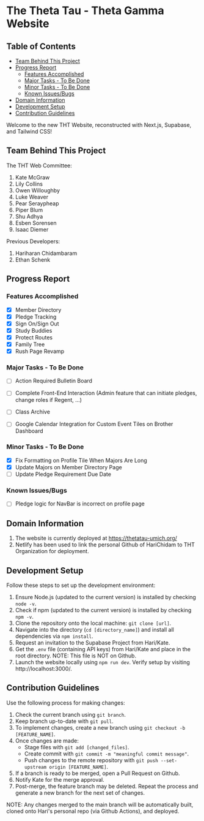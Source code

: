 # The Theta Tau - Theta Gamma Website

## Table of Contents

- [Team Behind This Project](#team-behind-this-project)
- [Progress Report](#progress-report)
    - [Features Accomplished](#features-accomplished)
    - [Major Tasks - To Be Done](#major-tasks-to-be-done)
    - [Minor Tasks - To Be Done](#minor-tasks-to-be-done)
    - [Known Issues/Bugs](#known-issues/bugs)
- [Domain Information](#domain-information)
- [Development Setup](#development-setup)
- [Contribution Guidelines](#contribution-guidelines)

Welcome to the new THT Website, reconstructed with Next.js, Supabase, and Tailwind CSS!

## Team Behind This Project

The THT Web Committee:

1. Kate McGraw
3. Lily Collins
4. Owen Willoughby
5. Luke Weaver
6. Pear Seraypheap
7. Piper Blum
8. Shu Adhya
9. Esben Sorensen
10. Isaac Diemer
   

Previous Developers:
1. Hariharan Chidambaram
2. Ethan Schenk

## Progress Report

### Features Accomplished

- [x] Member Directory
- [x] Pledge Tracking
- [x] Sign On/Sign Out
- [x] Study Buddies
- [x] Protect Routes
- [x] Family Tree
- [x] Rush Page Revamp
### Major Tasks - To Be Done

- [ ] Action Required Bulletin Board
- [ ] Complete Front-End Interaction (Admin feature that can initiate pledges, change roles if Regent, ...)
- [ ] Class Archive

- [ ] Google Calendar Integration for Custom Event Tiles on Brother Dashboard

### Minor Tasks - To Be Done
- [x] Fix Formatting on Profile Tile When Majors Are Long
- [x] Update Majors on Member Directory Page
- [ ] Update Pledge Requirement Due Date

### Known Issues/Bugs

- [ ] Pledge logic for NavBar is incorrect on profile page

## Domain Information

1. The website is currently deployed at https://thetatau-umich.org/
2. Netlify has been used to link the personal Github of HariChidam to THT Organization for deployment. 

## Development Setup

Follow these steps to set up the development environment:

1. Ensure Node.js (updated to the current version) is installed by checking `node -v`.
2. Check if npm (updated to the current version) is installed by checking `npm -v`.
3. Clone the repository onto the local machine: `git clone [url]`.
4. Navigate into the directory (`cd [directory_name]`) and install all dependencies via `npm install`.
5. Request an invitation to the Supabase Project from Hari/Kate.
6. Get the `.env` file (containing API keys) from Hari/Kate and place in the root directory. NOTE: This file is NOT on Github.
7. Launch the website locally using `npm run dev`. Verify setup by visiting http://localhost:3000/.

## Contribution Guidelines

Use the following process for making changes:

1. Check the current branch using `git branch`.
2. Keep branch up-to-date with `git pull`.
3. To implement changes, create a new branch using `git checkout -b [FEATURE_NAME]`.
4. Once changes are made:
    - Stage files with `git add [changed_files]`.
    - Create commit with `git commit -m "meaningful commit message"`.
    - Push changes to the remote repository with `git push --set-upstream origin [FEATURE_NAME]`.
5. If a branch is ready to be merged, open a Pull Request on Github.
6. Notify Kate for the merge approval.
7. Post-merge, the feature branch may be deleted. Repeat the process and generate a new branch for the next set of changes.

NOTE: Any changes merged to the main branch will be automatically built, cloned onto Hari's personal repo (via Github Actions), and deployed.
